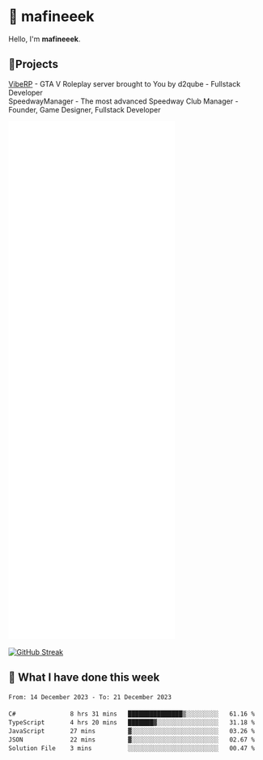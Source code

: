 # 👋 mafineeek
Hello, I'm **mafineeek**.

## 📝Projects

[VibeRP](https://v-rp.pl) - GTA V Roleplay server brought to You by d2qube - Fullstack Developer<br/>
SpeedwayManager - The most advanced Speedway Club Manager - Founder, Game Designer, Fullstack Developer


![](./github-metrics.svg)

[![GitHub Streak](https://streak-stats.demolab.com/?user=mafineeek)](https://git.io/streak-stats)

## 📰 What I have done this week
<!--START_SECTION:waka-->

```txt
From: 14 December 2023 - To: 21 December 2023

C#               8 hrs 31 mins   ███████████████▒░░░░░░░░░   61.16 %
TypeScript       4 hrs 20 mins   ███████▓░░░░░░░░░░░░░░░░░   31.18 %
JavaScript       27 mins         ▓░░░░░░░░░░░░░░░░░░░░░░░░   03.26 %
JSON             22 mins         ▓░░░░░░░░░░░░░░░░░░░░░░░░   02.67 %
Solution File    3 mins          ░░░░░░░░░░░░░░░░░░░░░░░░░   00.47 %
```

<!--END_SECTION:waka-->
